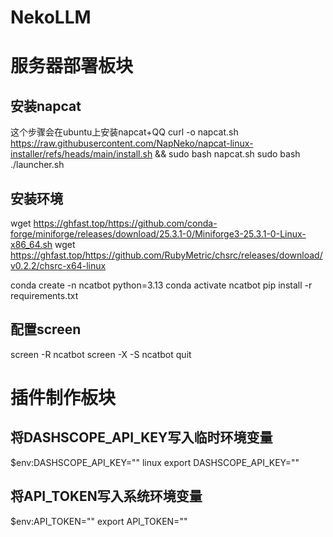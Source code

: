 # NekoLLM

# 服务器部署板块

## 安装napcat
这个步骤会在ubuntu上安装napcat+QQ
curl -o napcat.sh https://raw.githubusercontent.com/NapNeko/napcat-linux-installer/refs/heads/main/install.sh && sudo bash napcat.sh
sudo bash ./launcher.sh

## 安装环境
wget https://ghfast.top/https://github.com/conda-forge/miniforge/releases/download/25.3.1-0/Miniforge3-25.3.1-0-Linux-x86_64.sh
wget https://ghfast.top/https://github.com/RubyMetric/chsrc/releases/download/v0.2.2/chsrc-x64-linux

conda create -n ncatbot python=3.13
conda activate ncatbot
pip install -r requirements.txt

## 配置screen
screen -R ncatbot
screen -X -S ncatbot quit

# 插件制作板块


## 将DASHSCOPE_API_KEY写入临时环境变量
$env:DASHSCOPE_API_KEY=""
linux
export DASHSCOPE_API_KEY=""

## 将API_TOKEN写入系统环境变量
$env:API_TOKEN=""
export API_TOKEN=""